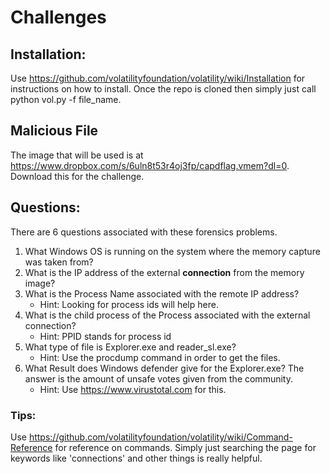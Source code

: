 # Challenges

## Installation: 

Use https://github.com/volatilityfoundation/volatility/wiki/Installation for instructions on how to install. Once the repo is cloned then simply just call python vol.py -f file_name.
## Malicious File
The image that will be used is at https://www.dropbox.com/s/6uln8t53r4oj3fp/capdflag.vmem?dl=0. Download this for the challenge.

## Questions: 
There are 6 questions associated with these forensics problems. 

1. What Windows OS is running on the system where the memory capture was taken from? 
2. What is the IP address of the external **connection** from the memory image?
3. What is the Process Name associated with the remote IP address?
	- Hint: Looking for process ids will help here. 
4. What is the child process of the Process associated with the external connection?
	- Hint: PPID stands for process id
5. What type of file is Explorer.exe and reader_sl.exe? 
	- Hint: Use the procdump command in order to get the files. 
6. What Result does Windows defender give for the Explorer.exe? The answer is the amount of unsafe votes given from the community. 
	- Hint: Use https://www.virustotal.com for this.  

### Tips: 
Use https://github.com/volatilityfoundation/volatility/wiki/Command-Reference for reference on commands. Simply just searching the page for keywords like 'connections' and other things is really helpful.
